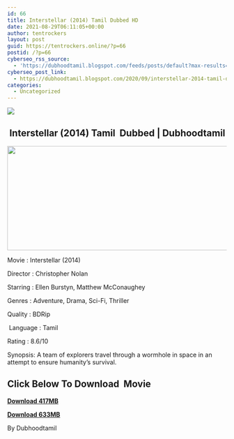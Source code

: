 ```yaml
---
id: 66
title: Interstellar (2014) Tamil Dubbed HD
date: 2021-08-29T06:11:05+00:00
author: tentrockers
layout: post
guid: https://tentrockers.online/?p=66
postid: /?p=66
cyberseo_rss_source:
  - 'https://dubhoodtamil.blogspot.com/feeds/posts/default?max-results=150&start-index=1'
cyberseo_post_link:
  - https://dubhoodtamil.blogspot.com/2020/09/interstellar-2014-tamil-dubbed-hd.html
categories:
  - Uncategorized
---
```

<div class="media_block">
  <img src="https://1.bp.blogspot.com/-aAQwwACJ-2M/X2Lizk7yLqI/AAAAAAAACeM/_stV2ZvYd9YJxteruYQbr4ULS6PU74TcACNcBGAsYHQ/s72-w521-h239-c/unnamed%2B%25282%2529.jpg" class="media_thumbnail" />
</div>

## &nbsp;Interstellar (2014) Tamil&nbsp; Dubbed | Dubhoodtamil

<div class="separator">
  <a href="https://1.bp.blogspot.com/-aAQwwACJ-2M/X2Lizk7yLqI/AAAAAAAACeM/_stV2ZvYd9YJxteruYQbr4ULS6PU74TcACNcBGAsYHQ/s512/unnamed%2B%25282%2529.jpg" imageanchor="1"><img loading="lazy" border="0" data-original-height="237" data-original-width="512" height="239" src="https://1.bp.blogspot.com/-aAQwwACJ-2M/X2Lizk7yLqI/AAAAAAAACeM/_stV2ZvYd9YJxteruYQbr4ULS6PU74TcACNcBGAsYHQ/w521-h239/unnamed%2B%25282%2529.jpg" width="521" /></a>
</div>

Movie	<span></span>:	<span></span>Interstellar (2014)&nbsp;

Director	<span></span>:	<span></span>Christopher Nolan&nbsp;

Starring	<span></span>:	<span></span>Ellen Burstyn, Matthew McConaughey&nbsp;

Genres	<span></span>:	<span></span>Adventure, Drama, Sci-Fi, Thriller&nbsp;

Quality	<span></span>:	<span></span>BDRip

&nbsp;Language	<span></span>:	<span></span>Tamil&nbsp;

Rating	<span></span>:	<span></span>8.6/10&nbsp;

Synopsis: A team of explorers travel through a wormhole in space in an attempt to ensure humanity&#8217;s survival.

## **<span>Click Below To Download&nbsp; Movie</span>**

**<span><a href="https://oncehelp.com/interstellar-1" target="_blank" rel="noopener">Download 417MB</a></span>**

**<span><a href="https://oncehelp.com/interstellar-2" target="_blank" rel="noopener">Download 633MB</a></span>**

By Dubhoodtamil